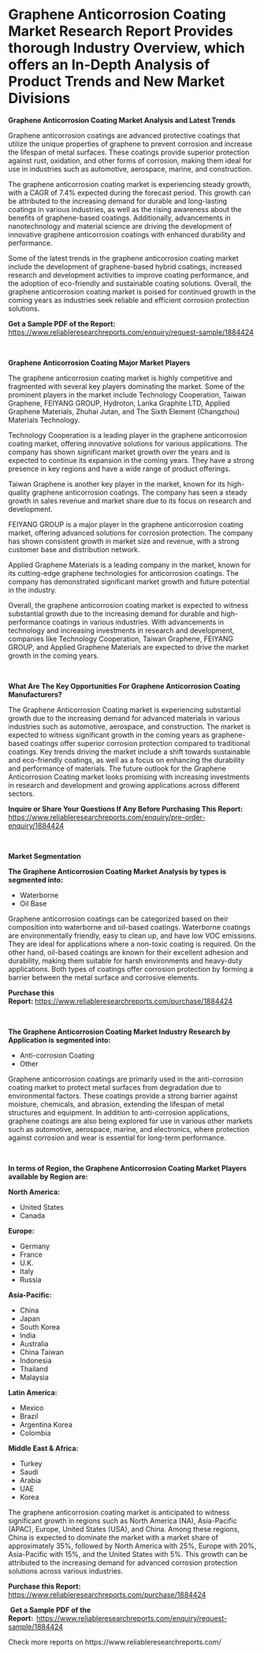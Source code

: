 <p><h1>Graphene Anticorrosion Coating Market Research Report Provides thorough Industry Overview, which offers an In-Depth Analysis of Product Trends and New Market Divisions</h1></p><p><strong>Graphene Anticorrosion Coating Market Analysis and Latest Trends</strong></p>
<p><p>Graphene anticorrosion coatings are advanced protective coatings that utilize the unique properties of graphene to prevent corrosion and increase the lifespan of metal surfaces. These coatings provide superior protection against rust, oxidation, and other forms of corrosion, making them ideal for use in industries such as automotive, aerospace, marine, and construction.</p><p>The graphene anticorrosion coating market is experiencing steady growth, with a CAGR of 7.4% expected during the forecast period. This growth can be attributed to the increasing demand for durable and long-lasting coatings in various industries, as well as the rising awareness about the benefits of graphene-based coatings. Additionally, advancements in nanotechnology and material science are driving the development of innovative graphene anticorrosion coatings with enhanced durability and performance.</p><p>Some of the latest trends in the graphene anticorrosion coating market include the development of graphene-based hybrid coatings, increased research and development activities to improve coating performance, and the adoption of eco-friendly and sustainable coating solutions. Overall, the graphene anticorrosion coating market is poised for continued growth in the coming years as industries seek reliable and efficient corrosion protection solutions.</p></p>
<p><strong>Get a Sample PDF of the Report:&nbsp;</strong> <a href="https://www.reliableresearchreports.com/enquiry/request-sample/1884424">https://www.reliableresearchreports.com/enquiry/request-sample/1884424</a></p>
<p>&nbsp;</p>
<p><strong>Graphene Anticorrosion Coating Major Market Players</strong></p>
<p><p>The graphene anticorrosion coating market is highly competitive and fragmented with several key players dominating the market. Some of the prominent players in the market include Technology Cooperation, Taiwan Graphene, FEIYANG GROUP, Hydroton, Lanka Graphite LTD, Applied Graphene Materials, Zhuhai Jutan, and The Sixth Element (Changzhou) Materials Technology.</p><p>Technology Cooperation is a leading player in the graphene anticorrosion coating market, offering innovative solutions for various applications. The company has shown significant market growth over the years and is expected to continue its expansion in the coming years. They have a strong presence in key regions and have a wide range of product offerings.</p><p>Taiwan Graphene is another key player in the market, known for its high-quality graphene anticorrosion coatings. The company has seen a steady growth in sales revenue and market share due to its focus on research and development.</p><p>FEIYANG GROUP is a major player in the graphene anticorrosion coating market, offering advanced solutions for corrosion protection. The company has shown consistent growth in market size and revenue, with a strong customer base and distribution network.</p><p>Applied Graphene Materials is a leading company in the market, known for its cutting-edge graphene technologies for anticorrosion coatings. The company has demonstrated significant market growth and future potential in the industry.</p><p>Overall, the graphene anticorrosion coating market is expected to witness substantial growth due to the increasing demand for durable and high-performance coatings in various industries. With advancements in technology and increasing investments in research and development, companies like Technology Cooperation, Taiwan Graphene, FEIYANG GROUP, and Applied Graphene Materials are expected to drive the market growth in the coming years.</p></p>
<p>&nbsp;</p>
<p><strong>What Are The Key Opportunities For Graphene Anticorrosion Coating Manufacturers?</strong></p>
<p><p>The Graphene Anticorrosion Coating market is experiencing substantial growth due to the increasing demand for advanced materials in various industries such as automotive, aerospace, and construction. The market is expected to witness significant growth in the coming years as graphene-based coatings offer superior corrosion protection compared to traditional coatings. Key trends driving the market include a shift towards sustainable and eco-friendly coatings, as well as a focus on enhancing the durability and performance of materials. The future outlook for the Graphene Anticorrosion Coating market looks promising with increasing investments in research and development and growing applications across different sectors.</p></p>
<p><strong>Inquire or Share Your Questions If Any Before Purchasing This Report:</strong> <a href="https://www.reliableresearchreports.com/enquiry/pre-order-enquiry/1884424">https://www.reliableresearchreports.com/enquiry/pre-order-enquiry/1884424</a></p>
<p>&nbsp;</p>
<p><strong>Market Segmentation</strong></p>
<p><strong>The Graphene Anticorrosion Coating Market Analysis by types is segmented into:</strong></p>
<p><ul><li>Waterborne</li><li>Oil Base</li></ul></p>
<p><p>Graphene anticorrosion coatings can be categorized based on their composition into waterborne and oil-based coatings. Waterborne coatings are environmentally friendly, easy to clean up, and have low VOC emissions. They are ideal for applications where a non-toxic coating is required. On the other hand, oil-based coatings are known for their excellent adhesion and durability, making them suitable for harsh environments and heavy-duty applications. Both types of coatings offer corrosion protection by forming a barrier between the metal surface and corrosive elements.</p></p>
<p><strong>Purchase this Report:&nbsp;</strong><a href="https://www.reliableresearchreports.com/purchase/1884424">https://www.reliableresearchreports.com/purchase/1884424</a></p>
<p>&nbsp;</p>
<p><strong>The Graphene Anticorrosion Coating Market Industry Research by Application is segmented into:</strong></p>
<p><ul><li>Anti-corrosion Coating</li><li>Other</li></ul></p>
<p><p>Graphene anticorrosion coatings are primarily used in the anti-corrosion coating market to protect metal surfaces from degradation due to environmental factors. These coatings provide a strong barrier against moisture, chemicals, and abrasion, extending the lifespan of metal structures and equipment. In addition to anti-corrosion applications, graphene coatings are also being explored for use in various other markets such as automotive, aerospace, marine, and electronics, where protection against corrosion and wear is essential for long-term performance.</p></p>
<p>&nbsp;</p>
<p><strong>In terms of Region, the Graphene Anticorrosion Coating Market Players available by Region are:</strong></p>
<p>
    <p> <strong> North America: </strong>
        <ul>
            <li>United States</li>
            <li>Canada</li>
        </ul>
        </p> 
    <p> <strong> Europe: </strong>
        <ul>
            <li>Germany</li>
            <li>France</li>
            <li>U.K.</li>
            <li>Italy</li>
            <li>Russia</li>
        </ul>
        </p> 
    <p> <strong> Asia-Pacific: </strong>
        <ul>
            <li>China</li>
            <li>Japan</li>
            <li>South Korea</li>
            <li>India</li>
            <li>Australia</li>
            <li>China Taiwan</li>
            <li>Indonesia</li>
            <li>Thailand</li>
            <li>Malaysia</li>
        </ul>
        </p> 
    <p> <strong> Latin America: </strong>
        <ul>
            <li>Mexico</li>
            <li>Brazil</li>
            <li>Argentina Korea</li>
            <li>Colombia</li>
        </ul>
        </p> 
    <p> <strong> Middle East & Africa: </strong>
        <ul>
            <li>Turkey</li>
            <li>Saudi</li>
            <li>Arabia</li>
            <li>UAE</li>
            <li>Korea</li>
        </ul>
    </p>
    </p>
<p><p>The graphene anticorrosion coating market is anticipated to witness significant growth in regions such as North America (NA), Asia-Pacific (APAC), Europe, United States (USA), and China. Among these regions, China is expected to dominate the market with a market share of approximately 35%, followed by North America with 25%, Europe with 20%, Asia-Pacific with 15%, and the United States with 5%. This growth can be attributed to the increasing demand for advanced corrosion protection solutions across various industries.</p></p>
<p><strong>Purchase this Report: </strong><a href="https://www.reliableresearchreports.com/purchase/1884424">https://www.reliableresearchreports.com/purchase/1884424</a></p>
<p>&nbsp;<strong>Get a Sample PDF of the Report:&nbsp;&nbsp;</strong><a href="https://www.reliableresearchreports.com/enquiry/request-sample/1884424">https://www.reliableresearchreports.com/enquiry/request-sample/1884424</a></p>
<p><strong></strong></p>
<p>Check more reports on https://www.reliableresearchreports.com/</p>